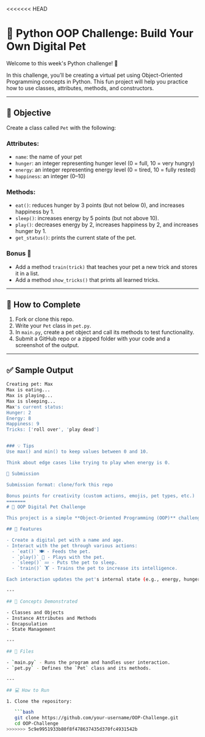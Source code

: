 <<<<<<< HEAD
# 🐶 Python OOP Challenge: Build Your Own Digital Pet

Welcome to this week's Python challenge! 🎉

In this challenge, you’ll be creating a virtual pet using Object-Oriented Programming concepts in Python. This fun project will help you practice how to use classes, attributes, methods, and constructors.

---

## 🧠 Objective

Create a class called `Pet` with the following:

### Attributes:
- `name`: the name of your pet
- `hunger`: an integer representing hunger level (0 = full, 10 = very hungry)
- `energy`: an integer representing energy level (0 = tired, 10 = fully rested)
- `happiness`: an integer (0–10)

### Methods:
- `eat()`: reduces hunger by 3 points (but not below 0), and increases happiness by 1.
- `sleep()`: increases energy by 5 points (but not above 10).
- `play()`: decreases energy by 2, increases happiness by 2, and increases hunger by 1.
- `get_status()`: prints the current state of the pet.

### Bonus 🎯
- Add a method `train(trick)` that teaches your pet a new trick and stores it in a list.
- Add a method `show_tricks()` that prints all learned tricks.

---

## 📝 How to Complete

1. Fork or clone this repo.
2. Write your `Pet` class in `pet.py`.
3. In `main.py`, create a pet object and call its methods to test functionality.
4. Submit a GitHub repo or a zipped folder with your code and a screenshot of the output.

---

## ✅ Sample Output

```bash
Creating pet: Max
Max is eating...
Max is playing...
Max is sleeping...
Max's current status:
Hunger: 2
Energy: 8
Happiness: 9
Tricks: ['roll over', 'play dead']


### 💡 Tips
Use max() and min() to keep values between 0 and 10.

Think about edge cases like trying to play when energy is 0.

🏁 Submission

Submission format: clone/fork this repo

Bonus points for creativity (custom actions, emojis, pet types, etc.)
=======
# 🐾 OOP Digital Pet Challenge

This project is a simple **Object-Oriented Programming (OOP)** challenge that simulates a digital pet. It is written in **Python** and demonstrates core OOP concepts such as classes, objects, methods, and encapsulation.

## 🚀 Features

- Create a digital pet with a name and age.
- Interact with the pet through various actions:
  - `eat()` 🍽️ - Feeds the pet.
  - `play()` 🧸 - Plays with the pet.
  - `sleep()` 💤 - Puts the pet to sleep.
  - `train()` 🏋️ - Trains the pet to increase its intelligence.

Each interaction updates the pet's internal state (e.g., energy, hunger, happiness, intelligence).

---

## 🧠 Concepts Demonstrated

- Classes and Objects
- Instance Attributes and Methods
- Encapsulation
- State Management

---

## 📁 Files

- `main.py` - Runs the program and handles user interaction.
- `pet.py` - Defines the `Pet` class and its methods.

---

## 💻 How to Run

1. Clone the repository:

   ```bash
   git clone https://github.com/your-username/OOP-Challenge.git
   cd OOP-Challenge
>>>>>>> 5c9e9951933b80f8f478637435d370fc4931542b

